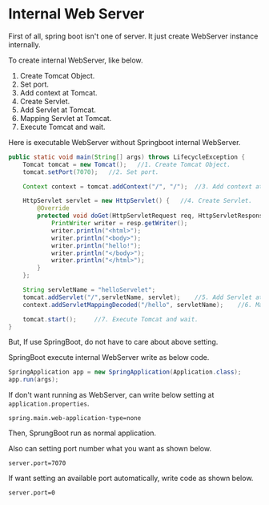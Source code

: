 # Internal Web Server

First of all, spring boot isn't one of server. It just create WebServer instance internally.

To create internal WebServer, like below.

1. Create Tomcat Object.
2. Set port.
3. Add context at Tomcat.
4. Create Servlet.
5. Add Servlet at Tomcat.
6. Mapping Servlet at Tomcat.
7. Execute Tomcat and wait.

Here is executable WebServer without Springboot internal WebServer.

~~~java
public static void main(String[] args) throws LifecycleException {
    Tomcat tomcat = new Tomcat();   //1. Create Tomcat Object.
    tomcat.setPort(7070);   //2. Set port.

    Context context = tomcat.addContext("/", "/");  //3. Add context at Tomcat.

    HttpServlet servlet = new HttpServlet() {   //4. Create Servlet.
        @Override
        protected void doGet(HttpServletRequest req, HttpServletResponse resp) throws ServletException, IOException {
            PrintWriter writer = resp.getWriter();
            writer.println("<html>");
            writer.println("<body>");
            writer.println("hello!");
            writer.println("</body>");
            writer.println("</html>");
        }
    };

    String servletName = "helloServelet";
    tomcat.addServlet("/",servletName, servlet);    //5. Add Servlet at Tomcat.
    context.addServletMappingDecoded("/hello", servletName);    //6. Mapping Servlet at Tomcat.

    tomcat.start();     //7. Execute Tomcat and wait.
}
~~~

But, If use SpringBoot, do not have to care about above setting.

SpringBoot execute internal WebServer write as below code.

~~~java
SpringApplication app = new SpringApplication(Application.class);
app.run(args);
~~~

If don't want running as WebServer, can write below setting at `application.properties`.
~~~
spring.main.web-application-type=none
~~~

Then, SprungBoot run as normal application.

Also can setting port number what you want as shown below.

~~~
server.port=7070
~~~

If want setting an available port automatically, write code as shown below.

~~~
server.port=0
~~~
